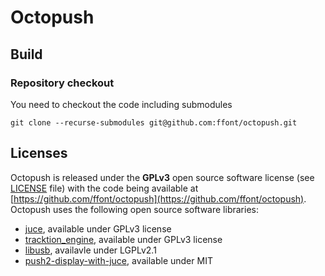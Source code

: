 # Octopush


## Build

### Repository checkout

You need to checkout the code including submodules

```
git clone --recurse-submodules git@github.com:ffont/octopush.git
```


## Licenses

Octopush is released under the **GPLv3** open source software license (see [LICENSE](https://github.com/ffont/octopush/blob/master/LICENSE) file) with the code being available at  [https://github.com/ffont/octopush](https://github.com/ffont/octopush). Octopush uses the following open source software libraries: 


* [juce](https://juce.com), available under GPLv3 license 
* [tracktion_engine](https://github.com/Tracktion/tracktion_engine), available under GPLv3 license 
* [libusb](https://github.com/libusb/libusb), availavle under LGPLv2.1
* [push2-display-with-juce](https://github.com/Ableton/push2-display-with-juce), available under MIT 
